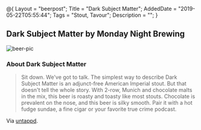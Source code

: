@{
 Layout = "beerpost";
 Title = "Dark Subject Matter";
 AddedDate = "2019-05-22T05:55:44";
 Tags = "Stout, Tavour";
 Description = "";
 }
 

## Dark Subject Matter by Monday Night Brewing

![beer-pic]

### About Dark Subject Matter

> Sit down. We've got to talk. The simplest way to describe Dark Subject Matter is an adjunct-free American Imperial stout. But that doesn't tell the whole story. With 2-row, Munich and chocolate malts in the mix, this beer is roasty and toasty like most stouts. Chocolate is prevalent on the nose, and this beer is silky smooth. Pair it with a hot fudge sundae, a fine cigar or your favorite true crime podcast.

Via [untappd][untappd-url].

[untappd-url]: <https://untappd.com//b/monday-night-brewing-dark-subject-matter/3058616>
[beer-pic]: https://jasonpowley.com/assets/img/2019-05-22-dark-subject-matter.jpeg "Dark Subject Matter by Monday Night Brewing"
